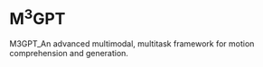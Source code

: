 # M<sup>3</sup>GPT
M3GPT_An advanced multimodal, multitask framework for motion comprehension and generation.
